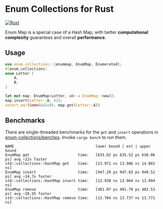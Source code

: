 # Enum Collections for Rust
[![Rust](https://github.com/Pscheidl/enum-map/actions/workflows/rust.yml/badge.svg)](https://github.com/Pscheidl/enum-map/actions/workflows/rust.yml)

Enum Map is a special case of a Hash Map, with better **computational complexity** guarantees and overall **performance**.

## Usage

```rust
use enum_collections::{enummap, EnumMap, Enumerated};
#[enum_collections]
enum Letter {
    A,
    B,
}

let mut map: EnumMap<Letter, u8> = EnumMap::new();
map.insert(Letter::A, 42);
assert_eq!(Some(&42u8), map.get(Letter::A))
```

## Benchmarks

There are single-threaded benchmarks for the `get` and `insert` operations in [enum-collections/benches](enum-collections/benches/). Invoke `cargo bench` to run them.

```
NAME                                     lower bound | est | upper bound
EnumMap get                      time:   [635.02 ps 635.52 ps 636.06 ps] avg ~22x faster
std::collections::HashMap get    time:   [13.971 ns 13.986 ns 14.002 ns]
EnumMap insert                   time:   [947.20 ps 947.83 ps 948.52 ps] avg ~14,7x faster
std::collections::HashMap insert time:   [13.938 ns 13.964 ns 13.994 ns]
EnumMap remove                   time:   [481.07 ps 481.79 ps 482.53 ps] avg ~28,55 faster
std::collections::HashMap remove time:   [13.704 ns 13.737 ns 13.771 ns]
```
